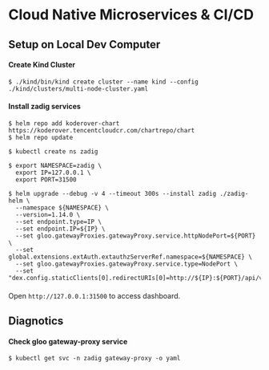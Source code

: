 # Cloud Native Microservices & CI/CD

## Setup on Local Dev Computer

#### Create Kind Cluster

```
$ ./kind/bin/kind create cluster --name kind --config ./kind/clusters/multi-node-cluster.yaml
```

#### Install zadig services

```
$ helm repo add koderover-chart https://koderover.tencentcloudcr.com/chartrepo/chart
$ helm repo update

$ kubectl create ns zadig

$ export NAMESPACE=zadig \
  export IP=127.0.0.1 \
  export PORT=31500

$ helm upgrade --debug -v 4 --timeout 300s --install zadig ./zadig-helm \
  --namespace ${NAMESPACE} \
  --version=1.14.0 \
  --set endpoint.type=IP \
  --set endpoint.IP=${IP} \
  --set gloo.gatewayProxies.gatewayProxy.service.httpNodePort=${PORT} \
  --set global.extensions.extAuth.extauthzServerRef.namespace=${NAMESPACE} \
  --set gloo.gatewayProxies.gatewayProxy.service.type=NodePort \
  --set "dex.config.staticClients[0].redirectURIs[0]=http://${IP}:${PORT}/api/v1/callback,dex.config.staticClients[0].id=zadig,dex.config.staticClients[0].name=zadig,dex.config.staticClients[0].secret=ZXhhbXBsZS1hcHAtc2VjcmV0"
```

<!-- #### Setup Gloo gateway

1 Install ```glooctl``` from the [GitHub releases page](https://github.com/solo-io/gloo/releases).

2 Setup gateway services
```
$ glooctl install gateway --values ./glooedge/values.yaml
``` -->

####
Open ```http://127.0.0.1:31500``` to access dashboard.


## Diagnotics

#### Check gloo gateway-proxy service
```
$ kubectl get svc -n zadig gateway-proxy -o yaml
```
